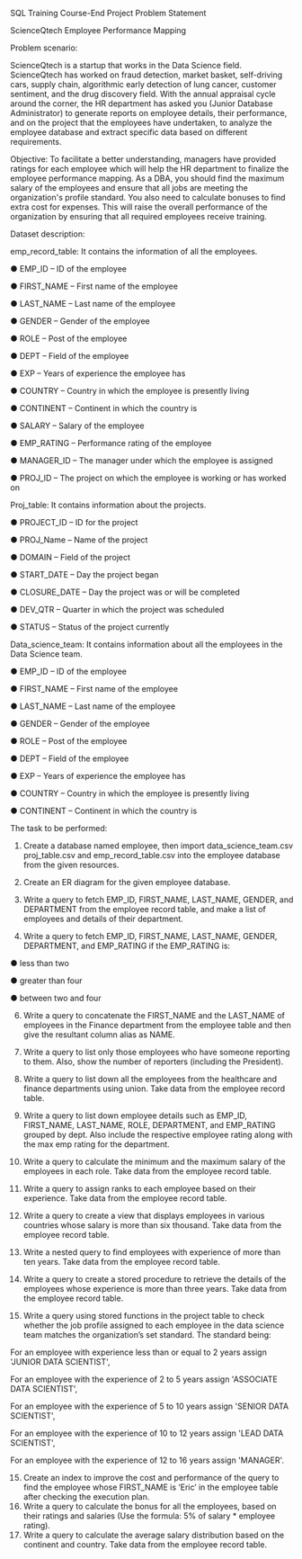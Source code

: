 SQL Training
Course-End Project Problem Statement

ScienceQtech Employee Performance Mapping

Problem scenario:

ScienceQtech is a startup that works in the Data Science field. ScienceQtech has worked on fraud detection, market basket, self-driving cars, supply chain, algorithmic early detection of lung cancer, customer sentiment, and the drug discovery field. With the annual appraisal cycle around the corner, the HR department has asked you (Junior Database Administrator) to generate reports on employee details, their performance, and on the project that the employees have undertaken, to analyze the employee database and extract specific data based on different requirements.

Objective: 
To facilitate a better understanding, managers have provided ratings for each employee which will help the HR department to finalize the employee performance mapping. As a DBA, you should find the maximum salary of the employees and ensure that all jobs are meeting the organization's profile standard. You also need to calculate bonuses to find extra cost for expenses. This will raise the overall performance of the organization by ensuring that all required employees receive training.


Dataset description:

emp_record_table: It contains the information of all the employees.


●	EMP_ID – ID of the employee

●	FIRST_NAME – First name of the employee

●	LAST_NAME – Last name of the employee

●	GENDER – Gender of the employee

●	ROLE – Post of the employee

●	DEPT – Field of the employee

●	EXP – Years of experience the employee has

●	COUNTRY – Country in which the employee is presently living

●	CONTINENT – Continent in which the country is

●	SALARY – Salary of the employee

●	EMP_RATING – Performance rating of the employee

●	MANAGER_ID – The manager under which the employee is assigned 

●	PROJ_ID – The project on which the employee is working or has worked on



Proj_table: It contains information about the projects.


●	PROJECT_ID – ID for the project

●	PROJ_Name – Name of the project

●	DOMAIN – Field of the project

●	START_DATE – Day the project began

●	CLOSURE_DATE – Day the project was or will be completed

●	DEV_QTR – Quarter in which the project was scheduled

●	STATUS – Status of the project currently


Data_science_team: It contains information about all the employees in the Data Science team.


●	EMP_ID – ID of the employee

●	FIRST_NAME – First name of the employee

●	LAST_NAME – Last name of the employee

●	GENDER – Gender of the employee

●	ROLE – Post of the employee

●	DEPT – Field of the employee

●	EXP – Years of experience the employee has

●	COUNTRY – Country in which the employee is presently living

●	CONTINENT – Continent in which the country is




The task to be performed: 


1.	Create a database named employee, then import data_science_team.csv proj_table.csv and emp_record_table.csv into the employee database from the given resources.
2.	Create an ER diagram for the given employee database.
3.	Write a query to fetch EMP_ID, FIRST_NAME, LAST_NAME, GENDER, and DEPARTMENT from the employee record table, and make a list of employees and details of their department.

4.	Write a query to fetch EMP_ID, FIRST_NAME, LAST_NAME, GENDER, DEPARTMENT, and EMP_RATING if the EMP_RATING is:

●	less than two

●	greater than four 

●	between two and four

6.	Write a query to concatenate the FIRST_NAME and the LAST_NAME of employees in the Finance department from the employee table and then give the resultant column alias as NAME.
7.	Write a query to list only those employees who have someone reporting to them. Also, show the number of reporters (including the President).
8.	Write a query to list down all the employees from the healthcare and finance departments using union. Take data from the employee record table.
9.	Write a query to list down employee details such as EMP_ID, FIRST_NAME, LAST_NAME, ROLE, DEPARTMENT, and EMP_RATING grouped by dept. Also include the respective employee rating along with the max emp rating for the department.
10.	Write a query to calculate the minimum and the maximum salary of the employees in each role. Take data from the employee record table.
11.	Write a query to assign ranks to each employee based on their experience. Take data from the employee record table.
12.	Write a query to create a view that displays employees in various countries whose salary is more than six thousand. Take data from the employee record table.
13.	Write a nested query to find employees with experience of more than ten years. Take data from the employee record table.
14.	Write a query to create a stored procedure to retrieve the details of the employees whose experience is more than three years. Take data from the employee record table.

15.	Write a query using stored functions in the project table to check whether the job profile assigned to each employee in the data science team matches the organization’s set standard.
The standard being:

For an employee with experience less than or equal to 2 years assign 'JUNIOR DATA SCIENTIST',

For an employee with the experience of 2 to 5 years assign 'ASSOCIATE DATA SCIENTIST',

For an employee with the experience of 5 to 10 years assign 'SENIOR DATA SCIENTIST',

For an employee with the experience of 10 to 12 years assign 'LEAD DATA SCIENTIST',

For an employee with the experience of 12 to 16 years assign 'MANAGER'.

15.	Create an index to improve the cost and performance of the query to find the employee whose FIRST_NAME is ‘Eric’ in the employee table after checking the execution plan.
16.	Write a query to calculate the bonus for all the employees, based on their ratings and salaries (Use the formula: 5% of salary * employee rating).
17.	Write a query to calculate the average salary distribution based on the continent and country. Take data from the employee record table.




